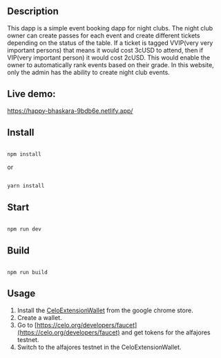 
## Description
This dapp is a simple event booking dapp for night clubs. The night club owner can create passes for each event and create different tickets depending on the status of the table. If a ticket is tagged VVIP(very very important persons) that means it would cost 3cUSD to attend, then if VIP(very important person) it would cost 2cUSD. This would enable the owner to automatically rank events based on their grade. In this website, only the admin has the ability to create night club events.

## Live demo:
https://happy-bhaskara-9bdb6e.netlify.app/

## Install

```

npm install

```

or 

```

yarn install

```

## Start

```

npm run dev

```

## Build

```

npm run build

```
## Usage
1. Install the [CeloExtensionWallet](https://chrome.google.com/webstore/detail/celoextensionwallet/kkilomkmpmkbdnfelcpgckmpcaemjcdh?hl=en) from the google chrome store.
2. Create a wallet.
3. Go to [https://celo.org/developers/faucet](https://celo.org/developers/faucet) and get tokens for the alfajores testnet.
4. Switch to the alfajores testnet in the CeloExtensionWallet.